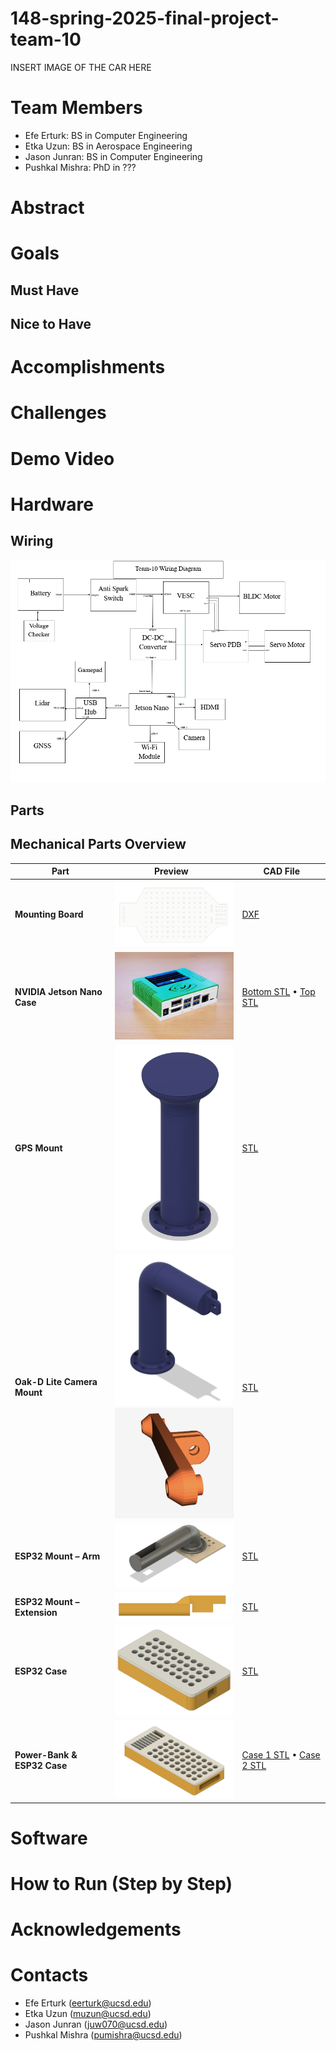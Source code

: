 # 148-spring-2025-final-project-team-10
INSERT IMAGE OF THE CAR HERE

# Team Members
- Efe Erturk: BS in Computer Engineering 
- Etka Uzun: BS in Aerospace Engineering
- Jason Junran: BS in Computer Engineering
- Pushkal Mishra: PhD in ???
  
# Abstract

# Goals

## Must Have

## Nice to Have

# Accomplishments

# Challenges

# Demo Video

# Hardware

## Wiring
![](images/mae148wiring.png)

## Parts

## Mechanical Parts Overview

| Part | Preview <img width="5"/> | CAD File |
|------|--------------------------|----------|
| **Mounting Board** | <img src="images/board.png" width="260" alt="Mounting-board render"> | [DXF](models/Electronics%20Mount%20Plate%20v1.dxf) |
| **NVIDIA Jetson Nano Case** | <img src="images/jetsoncase.webp" width="260" alt="Jetson Nano case"> | [Bottom STL](models/NanoBox_Bottom_v21.stl) • [Top STL](models/NanoBox_Top_v22.stl) |
| **GPS Mount** | <img src="images/gpsmount1.png" width="260" alt="GPS mount"> | [STL](models/gps_mount.stl) |
| **Oak-D Lite Camera Mount** | <img src="images/cameram2.png" width="260" alt="Camera mount view 1"><br><img src="images/cameram3.png" width="260" alt="Camera mount view 2"> | [STL](models/camera_mount.stl) |
| **ESP32 Mount – Arm** | <img src="images/arm1.png" width="220" alt="ESP32 arm"> | [STL](models/arm.stl) |
| **ESP32 Mount – Extension** | <img src="images/e1.png" width="220" alt="ESP32 extension"> | [STL](models/extension.stl) |
| **ESP32 Case** | <img src="images/esp2.png" width="260" alt="ESP32 case"> | [STL](models/esp_case_2.stl) |
| **Power-Bank & ESP32 Case** | <img src="images/pbc1.png" width="260" alt="Power-bank case"> | [Case 1 STL](models/power_bank_case_1.stl) • [Case 2 STL](models/power_bank_case_2.stl) |


# Software

# How to Run (Step by Step)

# Acknowledgements

# Contacts
- Efe Erturk (eerturk@ucsd.edu)
- Etka Uzun (muzun@ucsd.edu)
- Jason Junran (juw070@ucsd.edu)
- Pushkal Mishra (pumishra@ucsd.edu)
